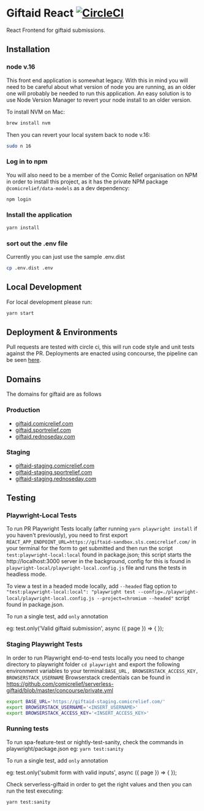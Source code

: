 # Giftaid React [![CircleCI](https://circleci.com/gh/comicrelief/giftaid-react.svg?style=svg&circle-token=77285c466e4c1f4cbb4a2fcfe10af99e98b0ec0c)](https://circleci.com/gh/comicrelief/giftaid-react)
React Frontend for giftaid submissions.

## Installation

### node v.16
This front end application is somewhat legacy. With this in mind you will need to be careful about what version of node you are running, as an older one will probably be needed to run this application. An easy solution is to use Node Version Manager to revert your node install to an older version. 

To install NVM on Mac:

```bash
brew install nvm
```
Then you can revert your local system back to node v.16:
```bash
sudo n 16
```

### Log in to npm
You will also need to be a member of the Comic Relief organisation on NPM in order to install this project, as it has the
private NPM package `@comicrelief/data-models` as a dev dependency:

```bash
npm login
```

### Install the application
```bash
yarn install
```

### sort out the .env file
Currently you can just use the sample .env.dist

```bash
cp .env.dist .env
```

## Local Development

For local development please run:

```bash
yarn start
```
## Deployment & Environments

Pull requests are tested with circle ci, this will run code style and unit tests against the PR. Deployments are enacted
using concourse, the pipeline can be seen [here](https://ci.services.comicrelief.com/teams/main/pipelines/service-giftaid?groups=SPA).

## Domains

The domains for giftaid are as follows

### Production

- [giftaid.comicrelief.com](https://giftaid.comicrelief.com)
- [giftaid.sportrelief.com](https://giftaid.sportrelief.com)
- [giftaid.rednoseday.com](https://giftaid.rednoseday.com)


### Staging

- [giftaid-staging.comicrelief.com](https://giftaid-staging.comicrelief.com)
- [giftaid-staging.sportrelief.com](https://giftaid-staging.sportrelief.com)
- [giftaid-staging.rednoseday.com](https://giftaid-staging.rednoseday.com)

## Testing

### Playwright-Local Tests

To run PR Playwright Tests locally (after running `yarn playwright install` if you haven't previously), you need to first export `REACT_APP_ENDPOINT_URL=https://giftaid-sandbox.sls.comicrelief.com/` in your terminal for the form to get submitted and then run the script `test:playwright-local:local` found in package.json; this script starts the http://localhost:3000 server in the background, config for this is found in `playwright-local/playwright-local.config.js` file and runs the tests in headless mode. 

To view a test in a headed mode locally, add `--headed` flag option to `"test:playwright-local:local": "playwright test --config=./playwright-local/playwright-local.config.js --project=chromium --headed"` script found in package.json. 

To run a single test, add `only` annotation

eg: test.only('Valid giftaid submission', async ({ page }) => {
    });
    
### Staging Playwright Tests

In order to run Playwright end-to-end tests locally you need to change directory to playwright folder `cd playwright` and export the following environment variables to your terminal:`BASE_URL, BROWSERSTACK_ACCESS_KEY, BROWSERSTACK_USERNAME`
Browserstack credentials can be found in https://github.com/comicrelief/serverless-giftaid/blob/master/concourse/private.yml
```bash
export BASE_URL='https://giftaid-staging.comicrelief.com/'
export BROWSERSTACK_USERNAME='<INSERT_USERNAME>'
export BROWSERSTACK_ACCESS_KEY='<INSERT_ACCESS_KEY>'
```
### Running tests 

To run spa-feature-test or nightly-test-sanity, check the commands in playwright/package.json eg: `yarn test:sanity` 

To run a single test, add `only` annotation

eg: test.only('submit form with valid inputs', async ({ page }) => {
    });
        
Check serverless-giftaid in order to get the right values and then you can run the test executing:

```bash
yarn test:sanity
```
